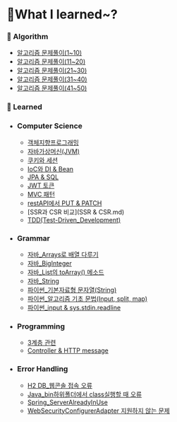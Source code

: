# 📝What I learned~?


### 🔎 Algorithm

- [알고리즘 문제풀이(1~10)](/Algorithm/문제풀이(1~10))
- [알고리즘 문제풀이(11~20)](/Algorithm/문제풀이(11~20))
- [알고리즘 문제풀이(21~30)](/Algorithm/문제풀이(21~30))
- [알고리즘 문제풀이(31~40)](/Algorithm/문제풀이(31~40))
- [알고리즘 문제풀이(41~50)](/Algorithm/문제풀이(41~50))


### 🔎 Learned
- ### Computer Science
	- [객체지향프로그래밍](/Studying/CS/객체지향프로그래밍.md)
	- [자바가상머신(JVM)](/Studying/CS/자바가상머신(JVM).md)
	- [쿠키와 세션](/Studying/CS/쿠키와_세션(Cookie&Session).md)
	- [IoC와 DI & Bean](/Studying/CS/IoC(Inversion_of_Control)와_DI(Dependency_Injection)_&_Bean.md)
	- [JPA & SQL](/Studying/CS/JPA_SQL.md)
	- [JWT 토큰](/Studying/CS/JWT.md)
	- [MVC 패턴](/Studying/CS/MVC패턴.md)
	- [restAPI에서 PUT & PATCH](/Studying/CS/restAPI에서_PUT_PATCH.md)
	- [SSR과 CSR 비교](SSR & CSR.md)
	- [TDD(Test-Driven_Development)](/Studying/CS/TDD(Test-Driven_Development).md)
- ### Grammar
	- [자바_Arrays로 배열 다루기](/Stydying/Grammar/자바_Arrays.md)
	- [자바_BigInteger](/Stydying/Grammar/자바_BigInteger.md)
	- [자바_List의 toArray() 메소드](/Stydying/Grammar/자바_List_toArray.md)
	- [자바_String](/Stydying/Grammar/자바_String.md)
	- [파이썬_기본자료형 문자열(String)](/Stydying/Grammar/파이썬_기본자료형_문자열(String).md)
	- [파이썬_알고리즘 기초 문법(Input, split, map)](/Stydying/Grammar/파이썬_알고리즘_기초_문법(Input_split_map).md)
	- [파이썬_input & sys.stdin.readline](/Stydying/Grammar/파이썬_input_sys.stdin.readline.md)
- ### Programming
	- [3계층 관련](/Stydying/Programming/자바_Coupling.md)
	- [Controller & HTTP message](/Stydying/Programming/스프링_Controller_HTTPmessage.md)
- ### Error Handling
	- [H2 DB_웹콘솔 접속 오류](/Stydying/Errors/H2_웹콘솔_접속_오류.md)
	- [Java_bin하위폴더에서 class실행할 때 오류](/Stydying/Errors/Java_bin하위폴더class실행오류.md)
	- [Spring_ServerAlreadyInUse](/Stydying/Errors/Spring_ServerAlreadyInUse.md)
	- [WebSecurityConfigurerAdapter 지원하지 않는 문제](/Stydying/Errors/WebSecurityConfigurerAdapter_지원하지_않는_문제.md)
